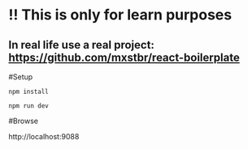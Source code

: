 # !! This is only for learn purposes

## In real life use a real project: https://github.com/mxstbr/react-boilerplate


#Setup

```
npm install

npm run dev
```

#Browse

http://localhost:9088
